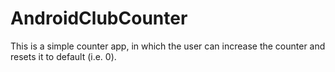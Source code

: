 # AndroidClubCounter
This is a simple counter app, in which the user can increase the counter and resets it to default (i.e. 0).
